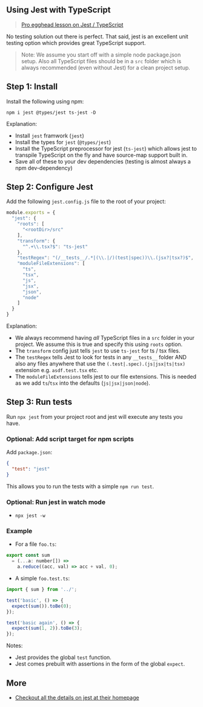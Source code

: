 ## Using Jest with TypeScript

> [Pro egghead lesson on Jest / TypeScript](https://egghead.io/lessons/typescript-getting-started-with-jest-using-typescript)

No testing solution out there is perfect. That said, jest is an excellent unit testing option which provides great TypeScript support. 

> Note: We assume you start off with a simple node package.json setup. Also all TypeScript files should be in a `src` folder which is always recommended (even without Jest) for a clean project setup.

## Step 1: Install
Install the following using npm: 
```
npm i jest @types/jest ts-jest -D
```

Explanation: 
* Install `jest` framwork (`jest`) 
* Install the types for `jest` (`@types/jest`)
* Install the TypeScript preprocessor for jest (`ts-jest`) which allows jest to transpile TypeScript on the fly and have source-map support built in.
* Save all of these to your dev dependencies (testing is almost always a npm dev-dependency)


## Step 2: Configure Jest
Add the following `jest.config.js` file to the root of your project: 
```js
module.exports = {
  "jest": {
    "roots": [
      "<rootDir>/src"
    ],
    "transform": {
      "^.+\\.tsx?$": "ts-jest"
    },
    "testRegex": "(/__tests__/.*|(\\.|/)(test|spec))\\.(jsx?|tsx?)$",
    "moduleFileExtensions": [
      "ts",
      "tsx",
      "js",
      "jsx",
      "json",
      "node"
    ]
  }
}
```
Explanation:
* We always recommend having *all* TypeScript files in a `src` folder in your project. We assume this is true and specify this using `roots` option.
* The `transform` config just tells `jest` to use `ts-jest` for ts / tsx files. 
* The `testRegex` tells Jest to look for tests in any `__tests__` folder AND also any files anywhere that use the `(.test|.spec).(js|jsx|ts|tsx)` extension e.g. `asdf.test.tsx` etc.
* The `moduleFileExtensions` tells jest to our file extensions. This is needed as we add `ts`/`tsx` into the defaults (`js|jsx|json|node`).

## Step 3: Run tests
Run `npx jest` from your project root and jest will execute any tests you have.

### Optional: Add script target for npm scripts
Add `package.json`:

```json
{
  "test": "jest"
}
```
This allows you to run the tests with a simple `npm run test`. 

### Optional: Run jest in watch mode 
* `npx jest -w`


### Example
* For a file `foo.ts`: 
```js
export const sum
  = (...a: number[]) =>
    a.reduce((acc, val) => acc + val, 0);
```

* A simple `foo.test.ts`: 

```js
import { sum } from '../';

test('basic', () => {
  expect(sum()).toBe(0);
});

test('basic again', () => {
  expect(sum(1, 2)).toBe(3);
});
```

Notes: 
* Jest provides the global `test` function.
* Jest comes prebuilt with assertions in the form of the global `expect`.

## More 
* [Checkout all the details on jest at their homepage](http://facebook.github.io/jest/)
